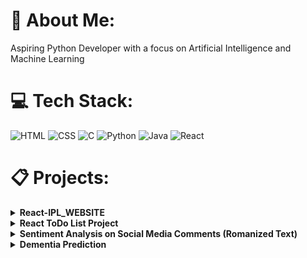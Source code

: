 # 💫 About Me:
Aspiring Python Developer with a focus on Artificial Intelligence and Machine Learning

# 💻 Tech Stack:
![HTML](https://img.shields.io/badge/HTML-%23E34F26.svg?style=for-the-badge&logo=html5&logoColor=white) ![CSS](https://img.shields.io/badge/CSS-%231572B6.svg?style=for-the-badge&logo=css3&logoColor=white) ![C](https://img.shields.io/badge/C-%2300599C.svg?style=for-the-badge&logo=c&logoColor=white) ![Python](https://img.shields.io/badge/Python-%233776AB.svg?style=for-the-badge&logo=python&logoColor=white) ![Java](https://img.shields.io/badge/Java-%23ED8B00.svg?style=for-the-badge&logo=java&logoColor=white) ![React](https://img.shields.io/badge/React-%2320232a.svg?style=for-the-badge&logo=react&logoColor=61DAFB)

# 📋 Projects:
<details>
<summary><strong>React-IPL_WEBSITE</strong></summary>
<br>

**webPage Link:** [React IPL CricketHub](https://karthickeyan17.github.io/IPL_CricketHub/)<br>
[code](https://github.com/karthickeyan17/IPL_CricketHub)<br>
**Project Description:**

The React-IPL_WEBSITE is an interactive platform dedicated to the Indian Premier League (IPL), tailored for cricket enthusiasts. It provides a comprehensive experience for users interested in exploring IPL-related content, player statistics, ticket booking, and support services.

**Features:**

1. **View Player Records and Stats:** Access detailed statistics and records of your favorite IPL players, enhancing the understanding of player performance.

2. **Book Tickets:** Seamlessly book tickets for upcoming IPL matches, ensuring a spot to witness the live action and excitement.

3. **Contact Page:** Have questions or queries? Utilize the Contact Page to connect with the support team for assistance.
</details>


<details>
<summary><strong>React ToDo List Project</strong></summary>
<br>
  
**Project Link:** [React ToDo List Project](https://karthickeyan17.github.io/React-TaskManager/)<br>
[code](https://github.com/karthickeyan17/React-TaskManager)<br>
**Project Description:**

The React ToDo List project is a simple, user-friendly application designed to assist in organizing tasks and managing day-to-day activities. Built using React, it offers an intuitive interface allowing users to add, track, and remove tasks efficiently. The application focuses on essential functionalities, providing a clean and straightforward task management system. Users can add tasks, mark them as completed, and delete tasks as needed, facilitating a seamless experience for organizing daily tasks.

**Key Features:**

- **Task Addition:** Easily add new tasks to the list.
- **Task Completion:** Mark tasks as completed for better organization.
- **Task Deletion:** Remove tasks that are no longer needed.
- **Clean Interface:** A minimalistic, user-friendly interface for easy task management.
- **React-Powered:** Developed using React for a dynamic and responsive user experience.

**Instructions for Use:**

1. **Add Tasks:** Enter a task in the input field and press 'Enter' to add it to the list.
2. **Complete Tasks:** Click on a task to mark it as completed.
3. **Delete Tasks:** Click the 'X' button to remove a task from the list.
</details>


<details>
<summary><strong>Sentiment Analysis on Social Media Comments (Romanized Text)</strong></summary>
<br>

**Project Link:** [Sentiment Analysis Project](https://github.com/karthickeyan17/Sentiment_Analysis-Tamil_English-Romanized-Text)
</details>

<details>
<summary><strong>Dementia Prediction</strong></summary>
<br>

**Project Link:** [Dementia Prediction Project](https://colab.research.google.com/drive/1jlejioztfBXAxpWDE5ee4iqKzQ2iBB59?usp=sharing)
</details>

